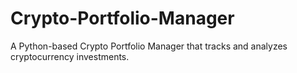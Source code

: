 # Crypto-Portfolio-Manager
A Python-based Crypto Portfolio Manager that tracks and analyzes cryptocurrency investments.
